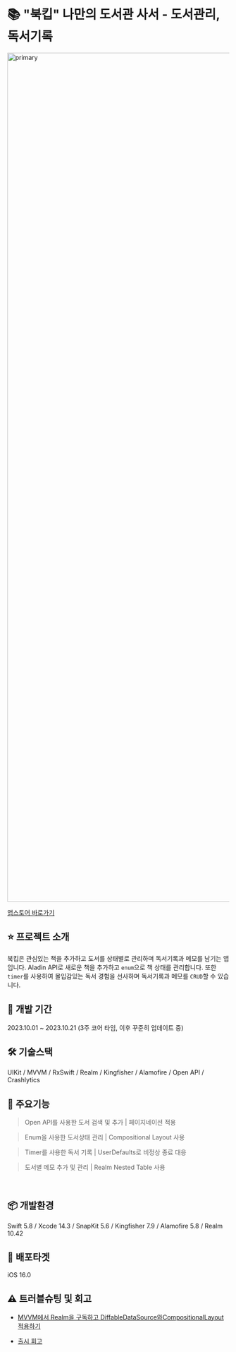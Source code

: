 # 📚 "북킵" 나만의 도서관 사서 - 도서관리, 독서기록

<img width="1924" alt="primary" src="https://github.com/alexcho617/BookKeep/assets/38528052/2048e380-0817-40ad-9275-5621a55c5864">


<br>

[앱스토어 바로가기](https://apps.apple.com/kr/app/%EB%B6%81%ED%82%B5-%EB%8F%84%EC%84%9C%EA%B4%80%EB%A6%AC-%EB%8F%85%EC%84%9C%EA%B8%B0%EB%A1%9D/id6469721694)

## ⭐ 프로젝트 소개
북킵은 관심있는 책을 추가하고 도서를 상태별로 관리하며 독서기록과 메모를 남기는 앱입니다. Aladin API로 새로운 책을 추가하고 `enum`으로 책 상태를 관리합니다. 또한 `timer`를 사용하여 몰입감있는 독서 경험을 선사하며 독서기록과 메모를 `CRUD`할 수 있습니다.
<br>
## 📆  개발 기간
2023.10.01 ~ 2023.10.21 (3주 코어 타임, 이후 꾸준히 업데이트 중)
<br>
## 🛠️ 기술스택
UIKit / MVVM / RxSwift / Realm / Kingfisher / Alamofire  / Open API / Crashlytics
<br>
## 🍎 주요기능
> Open API를 사용한 도서 검색 및 추가 | 페이지네이션 적용

> Enum을 사용한 도서상태 관리 | Compositional Layout 사용

> Timer를 사용한 독서 기록 | UserDefaults로 비정상 종료 대응

> 도서별 메모 추가 및 관리 | Realm Nested Table 사용

<br>

## 📦 개발환경
Swift 5.8 / Xcode 14.3 / SnapKit 5.6 / Kingfisher 7.9 / Alamofire 5.8 / Realm 10.42

## 🎯 배포타겟
iOS 16.0

## ⚠️  트러블슈팅 및 회고

- [MVVM에서 Realm을 구독하고 DiffableDataSource와CompositionalLayout 적용하기](https://velog.io/@alexcho617/Realm-DiffableDataSource)

- [출시 회고](https://velog.io/@alexcho617/첫-출시-앱-북킵-회고)

